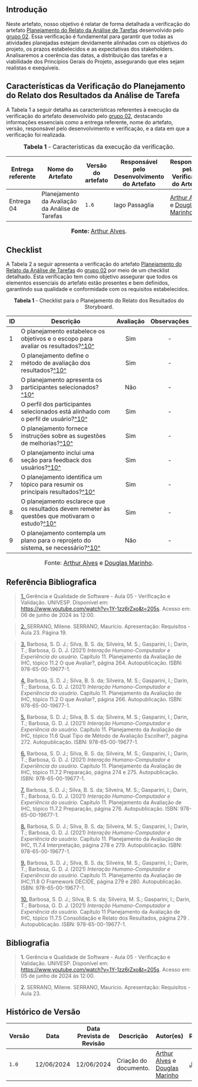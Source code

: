 ## <a>Introdução</a>

Neste artefato, nosso objetivo é relatar de forma detalhada a verificação do artefato <a href="https://interacao-humano-computador.github.io/2024.1-SIGAA/#/DesignAvalia%C3%A7%C3%A3oDesenvolvimento/N%C3%ADvel1/An%C3%A1liseTarefas/PlanejamentoRelatoAn%C3%A1liseTarefas">Planejamento do Relato da Análise de Tarefas</a> desenvolvido pelo <a href="https://interacao-humano-computador.github.io/2024.1-SIGAA/#/">grupo 02</a>. Essa verificação é fundamental para garantir que todas as atividades planejadas estejam devidamente alinhadas com os objetivos do projeto, os prazos estabelecidos e as expectativas dos stakeholders. Analisaremos a coerência das datas, a distribuição das tarefas e a viabilidade dos Princípios Gerais do Projeto, assegurando que eles sejam realistas e exequíveis.

## <a>Características da Verificação do Planejamento do Relato dos Resultados da Análise de Tarefa</a>

A Tabela 1 a seguir detalha as características referentes à execução da verificação do artefato desenvolvido pelo <a href="https://interacao-humano-computador.github.io/2024.1-SIGAA/#/">grupo 02</a>, destacando informações essenciais como a entrega referente, nome do artefato, versão, responsável pelo desenvolvimento e verificação, e a data em que a verificação foi realizada.

<center>

<font size="3"><p style="text-align: center"><b>Tabela 1</b> - Características da execução da verificação.</p></font>

|**Entrega referente**|**Nome do Artefato**|**Versão do artefato**|**Responsável pelo Desenvolvimento do Artefato**|**Responsável pela Verificação do Artefato**|**Data da Verificação**|
|---------|---------|---------|-----------|------------------|------|
|Entrega 04|Planejamento da Avaliação da Análise de Tarefas|`1.6`|Iago Passaglia|[Arthur Alves](https://github.com/arthrok) e [Douglas Marinho](https://github.com/M4RINH0)| 12/06/2024 |

<font size="3"><p style="text-align: center"><b>Fonte: </b> [Arthur Alves](https://github.com/arthrok).</p></font>
</center>


## <a>Checklist</a>

A Tabela 2 a seguir apresenta a verificação do artefato <a href="https://interacao-humano-computador.github.io/2024.1-SIGAA/#/DesignAvalia%C3%A7%C3%A3oDesenvolvimento/N%C3%ADvel1/An%C3%A1liseTarefas/PlanejamentoRelatoAn%C3%A1liseTarefas">Planejamento do Relato da Análise de Tarefas</a> do <a href="https://interacao-humano-computador.github.io/2024.1-SIGAA/#/">grupo 02</a> por meio de um checklist detalhado. Esta verificação tem como objetivo assegurar que todos os elementos essenciais do artefato estão presentes e bem definidos, garantindo sua qualidade e conformidade com os requisitos estabelecidos.

<center>



**Tabela 1** - Checklist para o Planejamento do Relato dos Resultados do Storyboard.

| ID  | Descrição                                                                                                                                                                                                                                                                        | Avaliação | Observações |
| --- | -------------------------------------------------------------------------------------------------------------------------------------------------------------------------------------------------------------------------------------------------------------------------------- | :-------: | :---------: |
| 1   | O planejamento estabelece os objetivos e o escopo para avaliar os resultados?<a id="anchor_10" href="#REF10">^10^</a>                          |     Sim     |      -      |
| 2   | O planejamento define o método de avaliação dos resultados?<a id="anchor_10" href="#REF10">^10^</a>                                     |     Sim     |      -      |
| 3   | O planejamento apresenta os participantes selecionados?<a id="anchor_10" href="#REF10">^10^</a>                                       |     Não     |      -      |
| 4   | O perfil dos participantes selecionados está alinhado com o perfil de usuário?<a id="anchor_10" href="#REF10">^10^</a>         |     Sim     |      -      |
| 5   | O planejamento fornece instruções sobre as sugestões de melhorias?<a id="anchor_10" href="#REF10">^10^</a>                    |     Sim     |      -      |
| 6   | O planejamento inclui uma seção para feedback dos usuários?<a id="anchor_10" href="#REF10">^10^</a>                              |     Sim     |      -      |
| 7   | O planejamento identifica um tópico para resumir os principais resultados?<a id="anchor_10" href="#REF10">^10^</a>                         |     Sim     |      -      |
| 8  | O planejamento esclarece que os resultados devem remeter às questões que motivaram o estudo?<a id="anchor_10" href="#REF10">^10^</a> |     Sim     |      -      |
| 9  | O planejamento contempla um plano para o reprojeto do sistema, se necessário?<a id="anchor_10" href="#REF10">^10^</a>            |     Não     |      -      |


</center>

<font size="3"><p style="text-align: center">Fonte: [Arthur Alves](https://github.com/arthrok) e [Douglas Marinho](https://github.com/M4RINH0).</p></font>

## <a>Referência Bibliografica</a>
> <a id="REF1" href="#anchor_1">1. </a>Gerência e Qualidade de Software - Aula 05 - Verificação e Validação. UNIVESP. Disponível em: <https://www.youtube.com/watch?v=1Y-1zz6rZxo&t=205s>. Acesso em: 06 de junho de 2024 às 12:00.

> <a id="REF2" href="#anchor_2">2. </a>SERRANO, Milene. SERRANO, Maurício. Apresentação: Requisitos - Aula 23. Página 19.

> <a id="REF3" href="#anchor_3">3.</a> Barbosa, S. D. J.; Silva, B. S. da; Silveira, M. S.; Gasparini, I.; Darin, T.; Barbosa, G. D. J. (2021) *Interação Humano-Computador e Experiência do usuário.* Capítulo 11. Planejamento da Avaliação de IHC, tópico 11.2 O que Avaliar?, página 264. Autopublicação. ISBN: 978-65-00-19677-1.
>
> <a id="REF4" href="#anchor_4">4.</a> Barbosa, S. D. J.; Silva, B. S. da; Silveira, M. S.; Gasparini, I.; Darin, T.; Barbosa, G. D. J. (2021) *Interação Humano-Computador e Experiência do usuário.* Capítulo 11. Planejamento da Avaliação de IHC, tópico 11.2 O que Avaliar?, página 266. Autopublicação. ISBN: 978-65-00-19677-1.
>
> <a id="REF5" href="#anchor_5">5.</a> Barbosa, S. D. J.; Silva, B. S. da; Silveira, M. S.; Gasparini, I.; Darin, T.; Barbosa, G. D. J. (2021) *Interação Humano-Computador e Experiência do usuário.* Capítulo 11. Planejamento da Avaliação de IHC, tópico 11.6 Qual Tipo de Método de Avaliação Escolher?, página 272. Autopublicação. ISBN: 978-65-00-19677-1.
>
> <a id="REF6" href="#anchor_6">6.</a> Barbosa, S. D. J.; Silva, B. S. da; Silveira, M. S.; Gasparini, I.; Darin, T.; Barbosa, G. D. J. (2021) *Interação Humano-Computador e Experiência do usuário.* Capítulo 11. Planejamento da Avaliação de IHC, tópico 11.7.2 Preparação, página 274 e 275. Autopublicação. ISBN: 978-65-00-19677-1.
>
> <a id="REF7" href="#anchor_7">7.</a> Barbosa, S. D. J.; Silva, B. S. da; Silveira, M. S.; Gasparini, I.; Darin, T.; Barbosa, G. D. J. (2021) *Interação Humano-Computador e Experiência do usuário.* Capítulo 11. Planejamento da Avaliação de IHC, tópico 11.7.2 Preparação, página 276. Autopublicação. ISBN: 978-65-00-19677-1.
>
> <a id="REF8" href="#anchor_8">8.</a> Barbosa, S. D. J.; Silva, B. S. da; Silveira, M. S.; Gasparini, I.; Darin, T.; Barbosa, G. D. J. (2021) *Interação Humano-Computador e Experiência do usuário.* Capítulo 11. Planejamento da Avaliação de IHC, 11.7.4 Interpretação, página 278 e 279. Autopublicação. ISBN: 978-65-00-19677-1.
>
> <a id="REF9" href="#anchor_9">9.</a> Barbosa, S. D. J.; Silva, B. S. da; Silveira, M. S.; Gasparini, I.; Darin, T.; Barbosa, G. D. J. (2021) *Interação Humano-Computador e Experiência do usuário.* Capítulo 11. Planejamento da Avaliação de IHC,11.8 O Framework DECIDE, página 279 e 280. Autopublicação. ISBN: 978-65-00-19677-1.
> 
> <a id="REF10" href="#anchor_10">10.</a> Barbosa, S. D. J.; Silva, B. S. da; Silveira, M. S.; Gasparini, I.; Darin, T.; Barbosa, G. D. J. (2021) *Interação Humano-Computador e Experiência do usuário.* Capítulo 11 Planejamento da Avaliação de IHC, tópico 11.7.5 Consolidação e Relato dos Resultados, página 279 . Autopublicação. ISBN: 978-65-00-19677-1.


## <a>Bibliografia</a>
> <a>1. </a>Gerência e Qualidade de Software - Aula 05 - Verificação e Validação. UNIVESP. Disponível em: <https://www.youtube.com/watch?v=1Y-1zz6rZxo&t=205s>. Acesso em: 05 de junho de 2024 às 12:00.

> <a>2. </a>SERRANO, Milene. SERRANO, Maurício. Apresentação: Requisitos - Aula 23.




## <a>Histórico de Versão</a>

| Versão| Data | Data Prevista de Revisão| Descrição  | Autor(es)  | Revisor(es) |
| ------- | ------ | ------ | ------- | -------- | -------- |
| `1.0` | 12/06/2024 | 12/06/2024 | Criação do documento. | [Arthur Alves](https://github.com/arthrok) e [Douglas Marinho](https://github.com/M4RINH0)|[João Artur](https://github.com/joao-artl)|